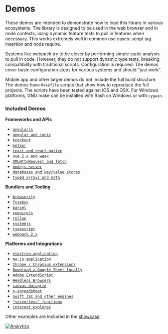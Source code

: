 # Demos

These demos are intended to demonstrate how to load this library in various
ecosystems.  The library is designed to be used in the web browser and in node
contexts, using dynamic feature tests to pull in features when necessary.  This
works extremely well in common use cases: script tag insertion and node require.

Systems like webpack try to be clever by performing simple static analysis to
pull in code.  However, they do not support dynamic type tests, breaking
compatibility with traditional scripts.  Configuration is required.  The demos
cover basic configuration steps for various systems and should "just work".

Mobile app and other larger demos do not include the full build structure. The
demos have `Makefile` scripts that show how to reproduce the full projects.  The
scripts have been tested against iOS and OSX.  For Windows platforms, GNU make
can be installed with Bash on Windows or with `cygwin`.

### Included Demos

**Frameworks and APIs**
- [`angularjs`](angular/)
- [`angular and ionic`](angular2/)
- [`knockout`](knockout/)
- [`meteor`](meteor/)
- [`react and react-native`](react/)
- [`vue 2.x and weex`](vue/)
- [`XMLHttpRequest and fetch`](xhr/)
- [`nodejs server`](server/)
- [`databases and key/value stores`](database/)
- [`typed arrays and math`](array/)

**Bundlers and Tooling**
- [`browserify`](browserify/)
- [`fusebox`](fusebox/)
- [`parcel`](parcel/)
- [`requirejs`](requirejs/)
- [`rollup`](rollup/)
- [`systemjs`](systemjs/)
- [`typescript`](typescript/)
- [`webpack 2.x`](webpack/)

**Platforms and Integrations**
- [`electron application`](electron/)
- [`nw.js application`](nwjs/)
- [`Chrome / Chromium extensions`](chrome/)
- [`Download a Google Sheet locally`](google-sheet/)
- [`Adobe ExtendScript`](extendscript/)
- [`Headless Browsers`](headless/)
- [`canvas-datagrid`](datagrid/)
- [`x-spreadsheet`](xspreadsheet/)
- [`Swift JSC and other engines`](altjs/)
- [`"serverless" functions`](function/)
- [`internet explorer`](oldie/)

Other examples are included in the [showcase](demos/showcase/).

[![Analytics](https://ga-beacon.appspot.com/UA-36810333-1/SheetJS/js-xlsx?pixel)](https://github.com/SheetJS/js-xlsx)
